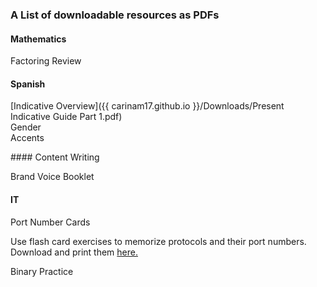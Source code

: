 ### A List of downloadable resources as PDFs



#### Mathematics

Factoring Review


#### Spanish


<dl>
  <dt> [Indicative Overview]({{ carinam17.github.io }}/Downloads/Present Indicative Guide Part 1.pdf)</dt>
  <dt> Gender </dt>
  <dt> Accents </dt>
</dl>
#### Content Writing

Brand Voice Booklet



#### IT 

Port Number Cards

Use flash card exercises to memorize protocols and their port numbers. Download and print them <a href="carinam17.github.io/Downloads/Port_Number_Flashcards.pdf" target="_blank">here.</a>


Binary Practice



